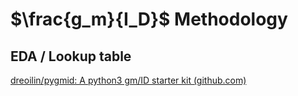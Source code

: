 # $\frac{g_m}{I_D}$ Methodology

## EDA / Lookup table

[dreoilin/pygmid: A python3 gm/ID starter kit (github.com)](https://github.com/dreoilin/pygmid)
